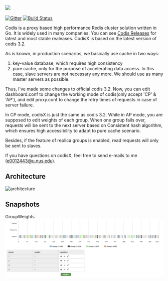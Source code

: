 <img src="doc/pictures/logo-3.png" height=80></img>

[![Gitter](https://badges.gitter.im/Join%20Chat.svg)](https://gitter.im/CodisLabs/codis?utm_source=badge&utm_medium=badge&utm_campaign=pr-badge&utm_content=badge)
[![Build Status](https://travis-ci.org/CodisLabs/codis.svg)](https://travis-ci.org/CodisLabs/codis)

Codis is a proxy based high performance Redis cluster solution written in Go. It is widely used in many companies. You can see [Codis Releases](https://github.com/CodisLabs/codis/releases) for latest and most stable realeases.
CodisX is based on the latest version of codis 3.2.

As is known, in production scenarios, we basically use cache in two ways:
1. key-value database, which requires high consistency
2. pure cache, only for the purpose of accelerating data access. In this case, slave servers are not necessary any more. We should use as many master servers as possible.

Thus, I've made some changes to official codis 3.2. Now, you can edit dashboard.conf to change the working mode of codis(only accept 'CP' & 'AP'), and edit proxy.conf to change the retry times of requests in case of server failure.

In CP mode, codisX is just the same as codis 3.2.
While in AP mode, you are supposed to edit weights of each group. When one group fails over, requests will be sent to the next server based on Consistent hash algorithm, which ensures high accessibility to adapt to pure cache scenario.

Besides, if the feature of replica groups is enabled, read requests will only be sent to slaves.

If you have questions on codisX, feel free to send e-mails to me (e0012443@u.nus.edu).

## Architecture

![architecture](doc/pictures/architecture.png)

## Snapshots

GroupWeights
![groupWeights](doc/pictures/group_weights.png)

